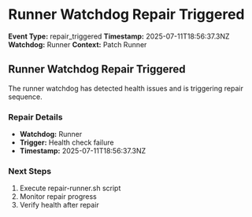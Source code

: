 # Runner Watchdog Repair Triggered

**Event Type:** repair_triggered
**Timestamp:** 2025-07-11T18:56:37.3NZ
**Watchdog:** Runner
**Context:** Patch Runner


## Runner Watchdog Repair Triggered

The runner watchdog has detected health issues and is triggering repair sequence.

### Repair Details
- **Watchdog:** Runner
- **Trigger:** Health check failure
- **Timestamp:** 2025-07-11T18:56:37.3NZ

### Next Steps
1. Execute repair-runner.sh script
2. Monitor repair progress
3. Verify health after repair


